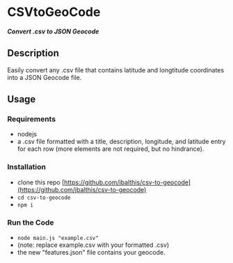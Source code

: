# CSVtoGeoCode

_**Convert .csv to JSON Geocode**_

## Description

Easily convert any .csv file that contains latitude and longtitude coordinates into a JSON Geocode file.

## Usage

### Requirements

- nodejs
- a .csv file formatted with a title, description, longitude, and latitude entry for each row (more elements are not required, but no hindrance).

### Installation

- clone this repo [https://github.com/jbalthis/csv-to-geocode](https://github.com/jbalthis/csv-to-geocode)
- `cd csv-to-geocode`
- `npm i`

### Run the Code

- `node main.js "example.csv"`
- (note: replace example.csv with your formatted .csv)
- the new "features.json" file contains your geocode.